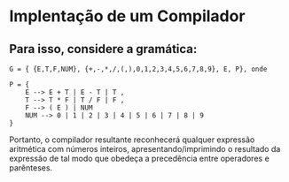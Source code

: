# Implentação de um Compilador 

## Para isso, considere a gramática:

~~~ 
G = { {E,T,F,NUM}, {+,-,*,/,(,),0,1,2,3,4,5,6,7,8,9}, E, P}, onde 

P = {
    E --> E + T | E - T | T , 
    T --> T * F | T / F | F , 
    F --> ( E ) | NUM
    NUM --> 0 | 1 | 2 | 3 | 4 | 5 | 6 | 7 | 8 | 9
}
~~~

Portanto, o compilador resultante reconhecerá qualquer expressão aritmética com números inteiros, apresentando/imprimindo o resultado da expressão de tal modo que obedeça a precedência entre operadores e parênteses.